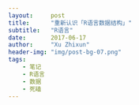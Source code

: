 ```yaml
---
layout:     post
title:      "重新认识「R语言数据结构」"
subtitle:   "R语言"
date:       2017-06-17
author:     "Xu Zhixun"
header-img: "img/post-bg-07.png"
tags:
    - 笔记
    - R语言
    - 数据
    - 死磕
---
```


